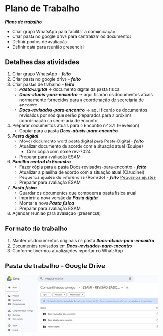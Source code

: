 # Plano de Trabalho

***Plano de trabalho***

- Criar grupo WhatsApp para facilitar a comunicação
- Criar pasta no google drive para centralizar os documentos
- Definir pontos de avaliação
- Definir data para reunião presencial

## Detalhes das atividades

1. Criar grupo WhatsApp - ***feito***
2. Criar pasta no google drive - ***feito***
3. Criar pastas de trabalho - ***feito***
    - ***Pasta-Digital*** -> documento digital da pasta física
    - ***Docs-atuais-para-encontro*** -> aqui ficarão os documentos atuais normalmente fornecidos para a coordenação de secretaria de encontro
    - ***Docs-revisados-para-encontro*** -> aqui ficarão os documentos revisados por nós que serão preparados para a próxima coordenação da secretaria de encontro
4. Preparar documentos atuais para o Encontro nº 371 (Heverson)
    - Copiar para a pasta ***Docs-atuais-para-encontro***
5. ***Pasta digital***
    - Mover documento word pasta digital para Pasta-Digital - ***feito***
    - Atualizar documento de acordo com a situação atual (Equipe)
        - Criar cópia com nome rev-2024
    - Preparar para avaliação ESAMI
6. ***Planilha central do Encontro***
    - Fazer cópia para a pasta Docs-revisados-para-encontro - ***feito***
    - Atualizar a planilha de acordo com a situação atual (Claudinei) 
    - Pequenos ajustes de referências (Romildo) - ***feito*** [Pequenos ajustes](Ajustes-Anexo-66.md)
    - Preparar para avaliação ESAMI
7. ***Pasta física***
    - Guardar os documentos que compoem a pasta física atual
    - Imprimir a nova versão da ***Pasta digital***
    - Montar a nova ***Pasta física***
    - Preparar para avaliação ESAMI
8. Agendar reunião para avaliação (presencial)

## Formato de trabalho

1. Manter os documentos originais na pasta ***Docs-atuais-para-encontro***
2. Documentos revisados em ***Docs-revisados-para-encontro***
3. Conforme tivermos atualizações reportar no WhatsApp

## Pasta de trabalho - Google Drive

![Pasta compartilhada no Google Drive!](./imagens/pasta-de-trabalho.png)
